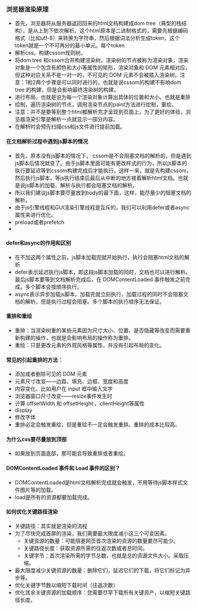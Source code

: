 ### 浏览器渲染原理

- 首先，浏览器将从服务器返回回来的html文档构建成dom tree（典型的栈结构），是从上到下依次解析。这个html原本是二进制格式的，需要先根据编码格式（比如utf-8）来转换为字符串，然后根据词法分析生成token，这个token就是一个不可再分的最小单元。每个token
- 解析css，构建cssom规则树。
- 将dom tree 和cssom合并构建渲染树。渲染树的节点被称为渲染对象，渲染对象是一个包含有颜色和大小等属性的矩形，渲染对象和 DOM 元素相对应，但这种对应关系不是一对一的，不可见的 DOM 元素不会被插入渲染树。注意：1和2两个步骤是可以同时进行的，也就是说cssom的构建不影响dom tree 的构建，但是会影响最终渲染树的构建。
- 进行布局，也就是说为每一个渲染对象计算出具体的位置和大小。也就是重排
- 绘制，遍历渲染树的节点，调用渲染节点的paint方法进行绘制，重绘。
- 注意：并不是要等到整个html都解析完才呈现到页面上，为了更好的体验，浏览器渲染引擎是解析一点就显示一部分内容。
- 在解析时会预先扫描css和js文件进行提前加载。

#### 在文档解析过程中遇到js脚本的情况

- 首先，原本没有js脚本的情况下， cssom是不会阻塞文档的解析的，但是遇到js脚本后情况就变了。由于js脚本里面可能有更改样式的行为，所以js脚本的执行要延迟等到cssom构建完成后才能执行，这样一来，就是先构建cssom，然后执行js脚本，等js执行结束后最后从中断的地方接着解析html文档。也就是说js脚本的加载、解析与执行都会阻塞文档的解析。
- 所以我们建议js脚本要尽量放到body的最下面，这样，能尽量少的阻塞文档的解析。
- 由于js引擎线程和GUI渲染引擎线程是互斥的，我们可以利用defer或者async属性来进行优化。
- preload或者prefetch
- 
#### defer和async的作用和区别
- 在不加这两个属性之前，js脚本加载完就开始执行，执行会阻塞html文档的解析
- defer表示延迟执行js脚本，即这段js脚本加载的同时，文档也可以进行解析。最后js脚本要等到文档解析完成后，在 DOMContentLoaded 事件触发之前完成。多个脚本会按顺序执行。
- async表示异步加载js脚本，加载完就立刻执行，加载过程的同时不会阻塞文档的解析，但是执行过程会阻塞。多个脚本的执行顺序无法保证。

#### 重排和重绘
- 重排：当渲染树重的某些元素因为尺寸大小、位置、是否隐藏等改变而需要重新构建的操作，也就是会影响布局的操作称为重排。
- 重绘：只是更改元素的外观风格等属性，并没有引起布局的变化。

#### 常见的引起重排的方法：
- 添加或者删除可见的 DOM 元素
- 元素尺寸改变——边距、填充、边框、宽度和高度
- 内容变化，比如用户在 input 框中输入文字
- 浏览器窗口尺寸改变——resize事件发生时
- 计算 offsetWidth 和 offsetHeight 、clientHeight等属性
- display
- 修改字体
- 重排必定会触发重绘，但是重绘不一定会触发重排。重排的成本比较高。

#### 为什么css要尽量放到顶部

- 如果放到页面底部，那可能会导致重排或者重绘。

#### DOMContentLoaded 事件和 Load 事件的区别？
- DOMContentLoaded是html文档解析完成就会触发，不用等待js脚本样式文件图片等的加载。
- load是所有的资源都要加载完成。

#### 如何优化关键路径渲染
- 关键路径：其实就是渲染的流程
- 为了尽快完成首屏的渲染，我们需要最大限度减小这三个可变因素。
  - 关键资源的数量：可能阻塞网页首次渲染的资源的数量要尽可能少。
  - 关键路径长度：获取资源所需的往返次数或者总时间。
  - 关键字节：首次渲染所需的字节总数，也就是总的资源文件大小。采取压缩。
- 最大限度减少关键资源的数量：删除它们，延迟它们的下载，将它们标记为异步等。
- 优化关键字节数以缩短下载时间（往返次数）
- 优化其余关键资源的加载顺序：您需要尽早下载所有关键资产，以缩短关键路径长度。
